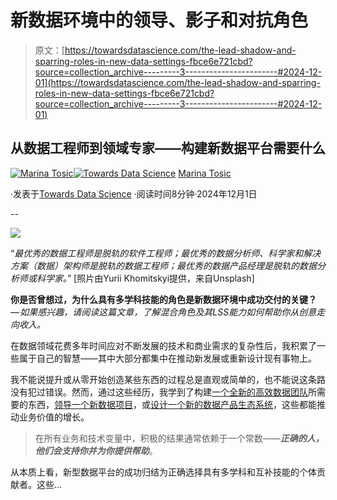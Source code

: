 # 新数据环境中的领导、影子和对抗角色

> 原文：[https://towardsdatascience.com/the-lead-shadow-and-sparring-roles-in-new-data-settings-fbce6e721cbd?source=collection_archive---------3-----------------------#2024-12-01](https://towardsdatascience.com/the-lead-shadow-and-sparring-roles-in-new-data-settings-fbce6e721cbd?source=collection_archive---------3-----------------------#2024-12-01)

## 从数据工程师到领域专家——构建新数据平台需要什么

[](https://medium.com/@martosi?source=post_page---byline--fbce6e721cbd--------------------------------)[![Marina Tosic](../Images/5e50c62f54caa6aca417dc9f1e593d05.png)](https://medium.com/@martosi?source=post_page---byline--fbce6e721cbd--------------------------------)[](https://towardsdatascience.com/?source=post_page---byline--fbce6e721cbd--------------------------------)[![Towards Data Science](../Images/a6ff2676ffcc0c7aad8aaf1d79379785.png)](https://towardsdatascience.com/?source=post_page---byline--fbce6e721cbd--------------------------------) [Marina Tosic](https://medium.com/@martosi?source=post_page---byline--fbce6e721cbd--------------------------------)

·发表于[Towards Data Science](https://towardsdatascience.com/?source=post_page---byline--fbce6e721cbd--------------------------------) ·阅读时间8分钟·2024年12月1日

--

![](../Images/cfd33b80635fc781cf6f3c6e694760fe.png)

“*最优秀的数据工程师是脱轨的软件工程师；最优秀的数据分析师、科学家和解决方案（数据）架构师是脱轨的数据工程师；最优秀的数据产品经理是脱轨的数据分析师或科学家。*” [照片由Yurii Khomitskyi提供，来自Unsplash]

**你是否曾想过，为什么具有多学科技能的角色是新数据环境中成功交付的关键？** — *如果感兴趣，请阅读这篇文章，了解混合角色及其LSS能力如何帮助你从创意走向收入。*

在数据领域花费多年时间应对不断发展的技术和商业需求的复杂性后，我积累了一些属于自己的智慧——其中大部分都集中在推动新发展或重新设计现有事物上。

我不能说提升或从零开始创造某些东西的过程总是直观或简单的，也不能说这条路没有犯过错误。然而，通过这些经历，我学到了构建[一个全新的高效数据团队](https://medium.com/r?url=https%3A%2F%2Ftowardsdatascience.com%2F3-animated-movie-quotes-to-follow-when-establishing-a-data-analytics-team-e7fd84357d84)所需要的东西，[领导一个新数据项目](/opening-pandoras-box-conquer-the-7-bringers-of-evil-in-data-cloud-migration-and-greenfield-d7a18912f2a1#:~:text=always%20lead%20to%20positive%20project%20outcomes)，或[设计一个新的数据产品生态系统](/the-one-page-data-and-analytics-templates-f53b949be84#:~:text=%231%3A%20Data%20and%20Analytics%20roadmap%20template%3A%20The%20Effort%2Dvalue%20matrix)，这些都能推动业务价值的增长。

> 在所有业务和技术变量中，积极的结果通常依赖于一个常数——***正确的人，他们会支持你并为你提供帮助***。

从本质上看，新型数据平台的成功归结为正确选择具有多学科和互补技能的个体贡献者。这些…

